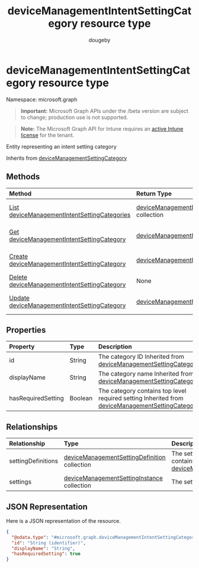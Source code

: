 ﻿---
title: "deviceManagementIntentSettingCategory resource type"
description: "Entity representing an intent setting category"
author: "dougeby"
localization_priority: Normal
ms.prod: "intune"
doc_type: resourcePageType
---

# deviceManagementIntentSettingCategory resource type

Namespace: microsoft.graph

> **Important:** Microsoft Graph APIs under the /beta version are subject to change; production use is not supported.

> **Note:** The Microsoft Graph API for Intune requires an [active Intune license](https://go.microsoft.com/fwlink/?linkid=839381) for the tenant.

Entity representing an intent setting category

Inherits from [deviceManagementSettingCategory](../resources/intune-deviceintent-devicemanagementsettingcategory.md)

## Methods

| Method                                                                                                                     | Return Type                                                                                                                   | Description                                                                                                                                                          |
| :------------------------------------------------------------------------------------------------------------------------- | :---------------------------------------------------------------------------------------------------------------------------- | :------------------------------------------------------------------------------------------------------------------------------------------------------------------- |
| [List deviceManagementIntentSettingCategories](../api/intune-deviceintent-devicemanagementintentsettingcategory-list.md)   | [deviceManagementIntentSettingCategory](../resources/intune-deviceintent-devicemanagementintentsettingcategory.md) collection | List properties and relationships of the [deviceManagementIntentSettingCategory](../resources/intune-deviceintent-devicemanagementintentsettingcategory.md) objects. |
| [Get deviceManagementIntentSettingCategory](../api/intune-deviceintent-devicemanagementintentsettingcategory-get.md)       | [deviceManagementIntentSettingCategory](../resources/intune-deviceintent-devicemanagementintentsettingcategory.md)            | Read properties and relationships of the [deviceManagementIntentSettingCategory](../resources/intune-deviceintent-devicemanagementintentsettingcategory.md) object.  |
| [Create deviceManagementIntentSettingCategory](../api/intune-deviceintent-devicemanagementintentsettingcategory-create.md) | [deviceManagementIntentSettingCategory](../resources/intune-deviceintent-devicemanagementintentsettingcategory.md)            | Create a new [deviceManagementIntentSettingCategory](../resources/intune-deviceintent-devicemanagementintentsettingcategory.md) object.                              |
| [Delete deviceManagementIntentSettingCategory](../api/intune-deviceintent-devicemanagementintentsettingcategory-delete.md) | None                                                                                                                          | Deletes a [deviceManagementIntentSettingCategory](../resources/intune-deviceintent-devicemanagementintentsettingcategory.md).                                        |
| [Update deviceManagementIntentSettingCategory](../api/intune-deviceintent-devicemanagementintentsettingcategory-update.md) | [deviceManagementIntentSettingCategory](../resources/intune-deviceintent-devicemanagementintentsettingcategory.md)            | Update the properties of a [deviceManagementIntentSettingCategory](../resources/intune-deviceintent-devicemanagementintentsettingcategory.md) object.                |

## Properties

| Property           | Type    | Description                                                                                                                                                            |
| :----------------- | :------ | :--------------------------------------------------------------------------------------------------------------------------------------------------------------------- |
| id                 | String  | The category ID Inherited from [deviceManagementSettingCategory](../resources/intune-deviceintent-devicemanagementsettingcategory.md)                                  |
| displayName        | String  | The category name Inherited from [deviceManagementSettingCategory](../resources/intune-deviceintent-devicemanagementsettingcategory.md)                                |
| hasRequiredSetting | Boolean | The category contains top level required setting Inherited from [deviceManagementSettingCategory](../resources/intune-deviceintent-devicemanagementsettingcategory.md) |

## Relationships

| Relationship       | Type                                                                                                                  | Description                                                                                                                                                          |
| :----------------- | :-------------------------------------------------------------------------------------------------------------------- | :------------------------------------------------------------------------------------------------------------------------------------------------------------------- |
| settingDefinitions | [deviceManagementSettingDefinition](../resources/intune-deviceintent-devicemanagementsettingdefinition.md) collection | The setting definitions this category contains Inherited from [deviceManagementSettingCategory](../resources/intune-deviceintent-devicemanagementsettingcategory.md) |
| settings           | [deviceManagementSettingInstance](../resources/intune-deviceintent-devicemanagementsettinginstance.md) collection     | The settings this category contains                                                                                                                                  |

## JSON Representation

Here is a JSON representation of the resource.

<!-- {
  "blockType": "resource",
  "keyProperty": "id",
  "@odata.type": "microsoft.graph.deviceManagementIntentSettingCategory"
}
-->

```json
{
  "@odata.type": "#microsoft.graph.deviceManagementIntentSettingCategory",
  "id": "String (identifier)",
  "displayName": "String",
  "hasRequiredSetting": true
}
```
